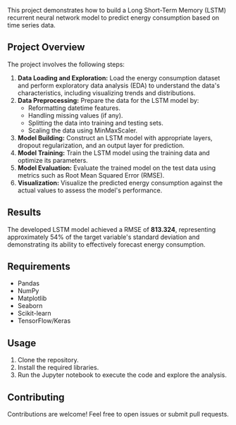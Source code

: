 This project demonstrates how to build a Long Short-Term Memory (LSTM) recurrent neural network model to predict energy consumption based on time series data.

## Project Overview

The project involves the following steps:

1. **Data Loading and Exploration:** Load the energy consumption dataset and perform exploratory data analysis (EDA) to understand the data's characteristics, including visualizing trends and distributions.
2. **Data Preprocessing:** Prepare the data for the LSTM model by:
    - Reformatting datetime features.
    - Handling missing values (if any).
    - Splitting the data into training and testing sets.
    - Scaling the data using MinMaxScaler.
3. **Model Building:** Construct an LSTM model with appropriate layers, dropout regularization, and an output layer for prediction.
4. **Model Training:** Train the LSTM model using the training data and optimize its parameters.
5. **Model Evaluation:** Evaluate the trained model on the test data using metrics such as Root Mean Squared Error (RMSE).
6. **Visualization:** Visualize the predicted energy consumption against the actual values to assess the model's performance.

## Results

The developed LSTM model achieved a RMSE of **813.324**, representing approximately 54% of the target variable's standard deviation and demonstrating its ability to effectively forecast energy consumption.

## Requirements

- Pandas
- NumPy
- Matplotlib
- Seaborn
- Scikit-learn
- TensorFlow/Keras

## Usage

1. Clone the repository.
2. Install the required libraries.
3. Run the Jupyter notebook to execute the code and explore the analysis.

## Contributing

Contributions are welcome! Feel free to open issues or submit pull requests.
